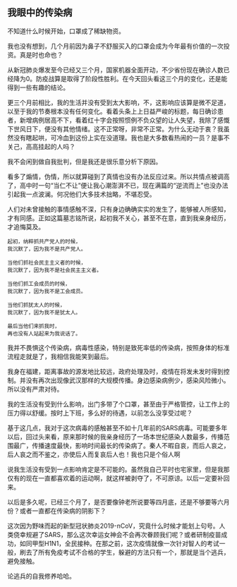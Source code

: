 ## 我眼中的传染病

不知道什么时候开始，口罩成了稀缺物资。

我也没有想到，几个月前因为鼻子不舒服买入的口罩会成为今年最有价值的一次投资。真是时也命也？

从新冠肺炎爆发至今已经又三个月，国家机器全面开动，不少省份现在确诊人数已经降为0。防疫战算是取得了阶段性胜利。在今天回头看这三个月的变化，还是能得到一些有趣的结论。

更三个月前相比，我的生活并没有受到太大影响，不，这影响应该算是微不足道，以至于我的节奏根本没有任何变化。看着头条上上日益严峻的标题，每日确诊患者，新增病例居高不下，看着红十字会按照惯例不负众望的让人失望，我除了感慨下世风日下，便没有其他情绪。这不正常呀，非常不正常。为什么无动于衷？我虽然没有瞎起哄，可冷血到这份上实在没道理。我也是大多数看热闹的一员？是事不关己，高高挂起的人吗？

我不会闲到做自我批判，但是我还是很乐意分析下原因。

看多了煽情，伪情，所以就算碰到了真情也没有办法反应过来。所以共情点被调高了，高中时一句“当仁不让”便让我心潮澎湃不已，现在满篇的“逆流而上”也没办法引起我一点波澜。何况他们大多技术拙略，不堪忍受。

人们对未曾接触的事情感触不深，只有身边确确实实的发生了，能够被人所感知，才有同感。正如这篇墓志铭所说，起初我不关心，甚至不在意，直到我亲身经历，才追悔莫及。
```
起初，纳粹抓共产党人的时候，
我沉默了，因为我不是共产党人。

当他们抓社会民主主义者的时候，
我沉默了，因为我不是社会民主主义者。

当他们抓工会成员的时候，
我沉默了，因为我不是工会成员。

当他们抓犹太人的时候，
我沉默了，因为我不是犹太人。

最后当他们来抓我时，
再也没有人站起来为我说话了。
```

我并不畏惧这个传染病，病毒性感染，特别是致死率低的传染病，按照身体的标准流程走就是了，我相信我能笑到最后。

我身在福建，距离事故的源发地比较远，政府处理及时，疫情在将发未发时得到控制。并没有再次出现像武汉那样的大规模传播。身边感染病例少，感染风险微小。所以没有严肃对待。
   
我的生活没有受到什么影响，出门多带了个口罩，甚至由于严格管控，让工作上的压力得以舒缓。按时上下班，多么好的待遇，以前怎么没享受过呢？

基于这几点，我对于这次病毒的感触甚至不如十几年前的SARS病毒。可能要多年以后，回过头来看，原来那时候的我亲身经历了一场本世纪感染人数最多，传播范围最广，传播速度最快，影响时间最长的传染病了。秦人不暇自哀，而后人哀之，后人哀之而不鉴之，亦使后人而复哀后人也！我也只是个俗人啊

说我生活没有受到一点影响肯定是不可能的。虽然我自己平时也宅家里，但是我那仅有的现在一直都喜欢着的运动啊，就这样被剥夺了，不可原谅。以后一定要补回来。

以后是多久呢，已经三个月了，是否要像钟老所说要等四月底，还是不够要等六月份？或者一直都在传染病的阴影下？

这次因为野味而起的新型冠状肺炎2019-nCoV，究竟什么时候才能划上句号。人类侥幸规避了SARS，那么这次幸运女神会不会再次眷顾我们呢？或者研制疫苗成功，如同甲型H1N1，全民接种。在那之前，这次疫情就像一次针对智人的考试一般，刷去了所有免疫考试不合格的学生，躲避的方法只有一个，那就是当个逃兵，避免接触。

论逃兵的自我修养哈哈。
